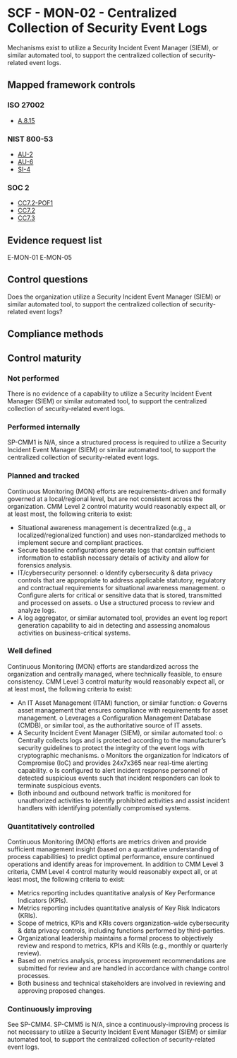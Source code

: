 # SCF - MON-02 - Centralized Collection of Security Event Logs
Mechanisms exist to utilize a Security Incident Event Manager (SIEM), or similar automated tool, to support the centralized collection of security-related event logs.
## Mapped framework controls
### ISO 27002
- [A.8.15](../iso27002/a-8.md#a815)

### NIST 800-53
- [AU-2](../nist80053/au-2.md)
- [AU-6](../nist80053/au-6.md)
- [SI-4](../nist80053/si-4.md)

### SOC 2
- [CC7.2-POF1](../soc2/cc72-pof1.md)
- [CC7.2](../soc2/cc72.md)
- [CC7.3](../soc2/cc73.md)

## Evidence request list
E-MON-01
E-MON-05

## Control questions
Does the organization utilize a Security Incident Event Manager (SIEM) or similar automated tool, to support the centralized collection of security-related event logs?

## Compliance methods


## Control maturity
### Not performed
There is no evidence of a capability to utilize a Security Incident Event Manager (SIEM) or similar automated tool, to support the centralized collection of security-related event logs.

### Performed internally
SP-CMM1 is N/A, since a structured process is required to utilize a Security Incident Event Manager (SIEM) or similar automated tool, to support the centralized collection of security-related event logs.

### Planned and tracked
Continuous Monitoring (MON) efforts are requirements-driven and formally governed at a local/regional level, but are not consistent across the organization. CMM Level 2 control maturity would reasonably expect all, or at least most, the following criteria to exist:
- Situational awareness management is decentralized (e.g., a localized/regionalized function) and uses non-standardized methods to implement secure and compliant practices.
- Secure baseline configurations generate logs that contain sufficient information to establish necessary details of activity and allow for forensics analysis.
- IT/cybersecurity personnel:
o	Identify cybersecurity & data privacy controls that are appropriate to address applicable statutory, regulatory and contractual requirements for situational awareness management.
o	Configure alerts for critical or sensitive data that is stored, transmitted and processed on assets.
o	Use a structured process to review and analyze logs.
- A log aggregator, or similar automated tool, provides an event log report generation capability to aid in detecting and assessing anomalous activities on business-critical systems.

### Well defined
Continuous Monitoring (MON) efforts are standardized across the organization and centrally managed, where technically feasible, to ensure consistency. CMM Level 3 control maturity would reasonably expect all, or at least most, the following criteria to exist:
- An IT Asset Management (ITAM) function, or similar function:
o	Governs asset management that ensures compliance with requirements for asset management.
o	Leverages a Configuration Management Database (CMDB), or similar tool, as the authoritative source of IT assets.
- A Security Incident Event Manager (SIEM), or similar automated tool:
o	Centrally collects logs and is protected according to the manufacturer’s security guidelines to protect the integrity of the event logs with cryptographic mechanisms.
o	Monitors the organization for Indicators of Compromise (IoC) and provides 24x7x365 near real-time alerting capability.
o	Is configured to alert incident response personnel of detected suspicious events such that incident responders can look to terminate suspicious events.
- Both inbound and outbound network traffic is monitored for unauthorized activities to identify prohibited activities and assist incident handlers with identifying potentially compromised systems.

### Quantitatively controlled
Continuous Monitoring (MON) efforts are metrics driven and provide sufficient management insight (based on a quantitative understanding of process capabilities) to predict optimal performance, ensure continued operations and identify areas for improvement. In addition to CMM Level 3 criteria, CMM Level 4 control maturity would reasonably expect all, or at least most, the following criteria to exist:
- Metrics reporting includes quantitative analysis of Key Performance Indicators (KPIs).
- Metrics reporting includes quantitative analysis of Key Risk Indicators (KRIs).
- Scope of metrics, KPIs and KRIs covers organization-wide cybersecurity & data privacy controls, including functions performed by third-parties.
- Organizational leadership maintains a formal process to objectively review and respond to metrics, KPIs and KRIs (e.g., monthly or quarterly review).
- Based on metrics analysis, process improvement recommendations are submitted for review and are handled in accordance with change control processes.
- Both business and technical stakeholders are involved in reviewing and approving proposed changes.

### Continuously improving
See SP-CMM4. SP-CMM5 is N/A, since a continuously-improving process is not necessary to utilize a Security Incident Event Manager (SIEM) or similar automated tool, to support the centralized collection of security-related event logs.

